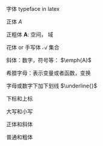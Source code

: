 字体 typeface in latex

正体  $A$

正粗体 $\mathbf{A}$: 空间， 域

花体 or 手写体 $\mathcal{A}$ 集合

斜体：数字，符号等： $\emph{A}$

希腊字母：表示变量或者函数，变换

字母或数字下加下划线 $\underline{}$

下标和上标

大写和小写

正体和斜体

普通和粗体
